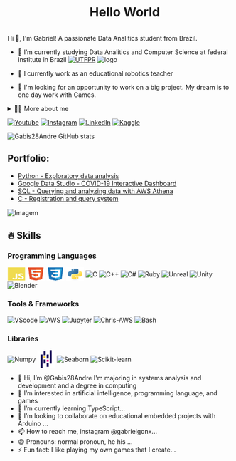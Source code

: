 <!--título-->
<div id="user-content-toc">
  <ul align="center">
    <summary><h1 style="display: inline-block">Hello World</h1></summary>
</div>

<!-- Presentation -->
<p>
  Hi 👋, I'm Gabriel! A passionate Data Analitics student from Brazil.

  - 🌱 I’m currently studying Data Analitics and Computer Science at federal institute in Brazil [![UTFPR](https://portal.utfpr.edu.br/icones/cabecalho/logo-utfpr/image_view_fullscreen)]()
  ![logo](https://github.com/Gabis28Andre/Gabis28Andre/assets/143129675/957d8609-1c2d-4c65-8d63-fe3304011b77)

  

  - 💞️ I currently work as an educational robotics teacher

  - 🔭 I'm looking for an opportunity to work on a big project. My dream is to one day work with Games.
</p>

<!-- Dropdown -->
<details>
  <summary>👨‍💻 More about me</summary>

  - 💬 I am 27 years old, currently living in Brazil. I have fluency in English and have experience with C++, C#, Python, Ruby, Unreal, Unity, Data Analysis, Data visualization. I'm also a content creator of games independent since 2014, which helped me develop important skills such as creativity, desingner, marketing, devlopment of plot, community and team management.

  - ⚡ I enjoy reading, whether it's a good book, manga, or comics, as well as watching animes and playing games! I believe that our personal interests contribute to a more refined perception of things and problem-solving. \o/
</details>

<!-- Links -->
[![Youtube](https://img.shields.io/badge/YouTube-FF0000?style=for-the-badge&logo=youtube&logoColor=white)]()
[![Instagram](https://img.shields.io/badge/Instagram-E4405F?style=for-the-badge&logo=instagram&logoColor=white)](https://www.instagram.com/gabrielgonx/)
[![LinkedIn](https://img.shields.io/badge/LinkedIn-0077B5?style=for-the-badge&logo=linkedin&logoColor=white)](https://www.linkedin.com/in/gabriel-andre-goncalves-164506133/)
[![Kaggle](https://img.shields.io/badge/Kaggle-20BEFF?style=for-the-badge&logo=Kaggle&logoColor=white)]()

<!-- GithubStats -->
![Gabis28Andre GitHub stats](https://github-readme-stats.vercel.app/api?username=Gabis28Andre&show_icons=true&theme=gotham)

<!-- Portfolio -->
## Portfolio:
- [Python - Exploratory data analysis](https://github.com/VariableBee/EDA_Loggi)
- [Google Data Studio - COVID-19 Interactive Dashboard](https://github.com/VariableBee/COVID_19_DASHBOARD)
- [SQL - Querying and analyzing data with AWS Athena](https://github.com/VariableBee/AWS_Athena_Queries)
- [C - Registration and query system](https://github.com/VariableBee/Cartorio)

<!-- GIF -->
<p align="left">
  <img align="center" src="https://github.com/Gabis28Andre/Gabis28Andre/assets/77739311/4e9f41af-6b57-49a7-b15a-74322e96b4d7" alt="Imagem">
</p>

## 🔥 Skills
<!-- Skills: Programming Languages -->
  <div style="flex-basis: 48%;">
    <h3>Programming Languages</h3>
    <img align="center" alt="Js" height="30" width="40" src="https://raw.githubusercontent.com/devicons/devicon/master/icons/javascript/javascript-plain.svg">
    <img align="center" alt="HTML" height="30" width="40" src="https://raw.githubusercontent.com/devicons/devicon/master/icons/html5/html5-original.svg">
    <img align="center" alt="CSS" height="30" width="40" src="https://raw.githubusercontent.com/devicons/devicon/master/icons/css3/css3-original.svg">
    <img align="center" alt="Python" height="30" width="40" src="https://raw.githubusercontent.com/devicons/devicon/master/icons/python/python-original.svg">
    <img align="center" alt="C" height="30" width="40" src="https://cdn.jsdelivr.net/gh/devicons/devicon/icons/c/c-original.svg">
    <img align="center" alt="C++" height="30" width="40" src="https://cdn.jsdelivr.net/gh/devicons/devicon@latest/icons/cplusplus/cplusplus-original.svg" />
    <img align="center" alt="C#" height="30" src="https://cdn.jsdelivr.net/gh/devicons/devicon@latest/icons/csharp/csharp-original.svg" />
    <img align="center" alt="Ruby" height="30" src="https://cdn.jsdelivr.net/gh/devicons/devicon@latest/icons/ruby/ruby-plain-wordmark.svg" />
    <img align="center" alt="Unreal" height="30" src="https://cdn.jsdelivr.net/gh/devicons/devicon@latest/icons/unrealengine/unrealengine-original-wordmark.svg" />
    <img align="center" alt="Unity" height="30" src="https://cdn.jsdelivr.net/gh/devicons/devicon@latest/icons/unity/unity-original.svg" />
    <img align="center" alt="Blender" height="30" src="https://cdn.jsdelivr.net/gh/devicons/devicon@latest/icons/blender/blender-original.svg" />
    
  </div>
  
  <!-- Skills: Tools & Frameworks -->
  <div style="flex-basis: 48%;">
    <h3>Tools & Frameworks</h3>
    <img align="center" alt="VScode" height="30" width="40" src="https://cdn.jsdelivr.net/gh/devicons/devicon/icons/vscode/vscode-original.svg">
    <img align="center" alt="AWS" height="30" width="40" src="https://cdn.jsdelivr.net/gh/devicons/devicon/icons/amazonwebservices/amazonwebservices-original.svg">
    <img align="center" alt="Jupyter" height="30" width="40" src="https://cdn.jsdelivr.net/gh/devicons/devicon/icons/jupyter/jupyter-original.svg">
    <img align="center" alt="Chris-AWS" height="30" width="40" src="https://cdn.jsdelivr.net/gh/devicons/devicon/icons/git/git-original.svg">
    <img align="center" alt="Bash" height="30" width="40" src="https://cdn.jsdelivr.net/gh/devicons/devicon/icons/bash/bash-original.svg">
  </div>
  
  <!-- Skills: Libraries -->
  <div style="flex-basis: 48%;">
    <h3>Libraries</h3>
    <img align="center" alt="Numpy" height="30" width="40" src="https://cdn.jsdelivr.net/gh/devicons/devicon/icons/numpy/numpy-original.svg">
    <img align="center" alt="Pandas" src="https://raw.githubusercontent.com/devicons/devicon/2ae2a900d2f041da66e950e4d48052658d850630/icons/pandas/pandas-original.svg" alt="pandas" width="40" height="40"/>
    <img align="center" alt="Seaborn" src="https://seaborn.pydata.org/_images/logo-mark-lightbg.svg" alt="seaborn" width="40" height="40"/>
    <img align="center" alt="Scikit-learn" src="https://upload.wikimedia.org/wikipedia/commons/0/05/Scikit_learn_logo_small.svg" alt="scikit_learn" width="40" height="40"/>
  </div>














- 👋 Hi, I’m @Gabis28Andre I'm majoring in systems analysis and development and a degree in computing
- 👀 I’m interested in artificial intelligence, programming language, and games
- 🌱 I’m currently learning TypeScript...
- 💞️ I’m looking to collaborate on educational embedded projects with Arduino ...
- 📫 How to reach me, instagram @gabrielgonx...
- 😄 Pronouns: normal pronoun, he his ...
- ⚡ Fun fact: I like playing my own games that I create...

<!---
Gabis28Andre/Gabis28Andre is a ✨ special ✨ repository because its `README.md` (this file) appears on your GitHub profile.
You can click the Preview link to take a look at your changes.
--->
